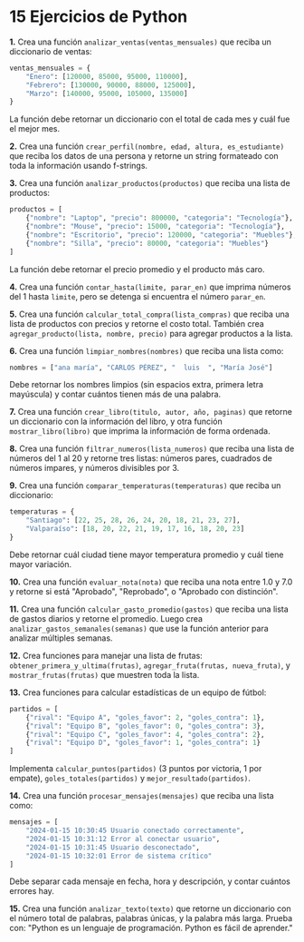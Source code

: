 # 15 Ejercicios de Python

**1.** Crea una función `analizar_ventas(ventas_mensuales)` que reciba un diccionario de ventas:

```python
ventas_mensuales = {
    "Enero": [120000, 85000, 95000, 110000],
    "Febrero": [130000, 90000, 88000, 125000],
    "Marzo": [140000, 95000, 105000, 135000]
}
```

La función debe retornar un diccionario con el total de cada mes y cuál fue el mejor mes.

**2.** Crea una función `crear_perfil(nombre, edad, altura, es_estudiante)` que reciba los datos de una persona y retorne un string formateado con toda la información usando f-strings.

**3.** Crea una función `analizar_productos(productos)` que reciba una lista de productos:
```python
productos = [
    {"nombre": "Laptop", "precio": 800000, "categoria": "Tecnología"},
    {"nombre": "Mouse", "precio": 15000, "categoria": "Tecnología"},
    {"nombre": "Escritorio", "precio": 120000, "categoria": "Muebles"},
    {"nombre": "Silla", "precio": 80000, "categoria": "Muebles"}
]
```

La función debe retornar el precio promedio y el producto más caro.

**4.** Crea una función `contar_hasta(limite, parar_en)` que imprima números del 1 hasta `limite`, pero se detenga si encuentra el número `parar_en`.

**5.** Crea una función `calcular_total_compra(lista_compras)` que reciba una lista de productos con precios y retorne el costo total. También crea `agregar_producto(lista, nombre, precio)` para agregar productos a la lista.

**6.** Crea una función `limpiar_nombres(nombres)` que reciba una lista como:
```python
nombres = ["ana maría", "CARLOS PÉREZ", "  luis  ", "María José"]
```

Debe retornar los nombres limpios (sin espacios extra, primera letra mayúscula) y contar cuántos tienen más de una palabra.

**7.** Crea una función `crear_libro(titulo, autor, año, paginas)` que retorne un diccionario con la información del libro, y otra función `mostrar_libro(libro)` que imprima la información de forma ordenada.

**8.** Crea una función `filtrar_numeros(lista_numeros)` que reciba una lista de números del 1 al 20 y retorne tres listas: números pares, cuadrados de números impares, y números divisibles por 3.

**9.** Crea una función `comparar_temperaturas(temperaturas)` que reciba un diccionario:

```python
temperaturas = {
    "Santiago": [22, 25, 28, 26, 24, 20, 18, 21, 23, 27],
    "Valparaíso": [18, 20, 22, 21, 19, 17, 16, 18, 20, 23]
}
```

Debe retornar cuál ciudad tiene mayor temperatura promedio y cuál tiene mayor variación.

**10.** Crea una función `evaluar_nota(nota)` que reciba una nota entre 1.0 y 7.0 y retorne si está "Aprobado", "Reprobado", o "Aprobado con distinción".

**11.** Crea una función `calcular_gasto_promedio(gastos)` que reciba una lista de gastos diarios y retorne el promedio. Luego crea `analizar_gastos_semanales(semanas)` que use la función anterior para analizar múltiples semanas.

**12.** Crea funciones para manejar una lista de frutas: `obtener_primera_y_ultima(frutas)`, `agregar_fruta(frutas, nueva_fruta)`, y `mostrar_frutas(frutas)` que muestren toda la lista.

**13.** Crea funciones para calcular estadísticas de un equipo de fútbol:

```python
partidos = [
    {"rival": "Equipo A", "goles_favor": 2, "goles_contra": 1},
    {"rival": "Equipo B", "goles_favor": 0, "goles_contra": 3},
    {"rival": "Equipo C", "goles_favor": 4, "goles_contra": 2},
    {"rival": "Equipo D", "goles_favor": 1, "goles_contra": 1}
]
```

Implementa `calcular_puntos(partidos)` (3 puntos por victoria, 1 por empate), `goles_totales(partidos)` y `mejor_resultado(partidos)`.

**14.** Crea una función `procesar_mensajes(mensajes)` que reciba una lista como:

```python
mensajes = [
    "2024-01-15 10:30:45 Usuario conectado correctamente",
    "2024-01-15 10:31:12 Error al conectar usuario",
    "2024-01-15 10:31:45 Usuario desconectado",
    "2024-01-15 10:32:01 Error de sistema crítico"
]
```

Debe separar cada mensaje en fecha, hora y descripción, y contar cuántos errores hay.

**15.** Crea una función `analizar_texto(texto)` que retorne un diccionario con el número total de palabras, palabras únicas, y la palabra más larga. Prueba con: "Python es un lenguaje de programación. Python es fácil de aprender."